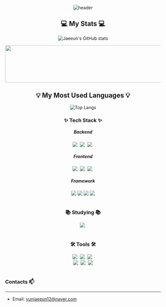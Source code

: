 <div align="middle">

![header](https://capsule-render.vercel.app/api?type=Venom&color=81BEF7&fontColor=0000FF&height=200&section=header&text=Jaeeun's%20github&fontSize=80)

## 💻 My Stats 💻

![Jaeeun's GitHub stats](https://github-readme-stats.vercel.app/api?username=yunjaeeun&show_icons=true&theme=transparent )

<a href="https://github.com/devxb/gitanimals">
  <img src="https://render.gitanimals.org/lines/{yunjaeeun}?pet-id=1" width="1000" height="120"/>
</a>

## 💡 My Most Used Languages 💡 

![Top Langs](https://github-readme-stats.vercel.app/api/top-langs/?username=yunjaeeun&title_color=0000FF&text_color=088A85&bg_color=000000&layout=compact)

</div>

<h3 align="center">✨ Tech Stack ✨</h3>
<h5 align="center">Backend</h5>
<div align="center">
  <img src="https://img.shields.io/badge/python-3670A0?style=for-the-badge&logo=python&logoColor=ffdd54" />&nbsp
  <img src="https://img.shields.io/badge/Java-17-007396?style=for-the-badge&logo=java&logoColor=white" />&nbsp
  <img src="https://img.shields.io/badge/MariaDB-003545?style=for-the-badge&logo=mariadb&logoColor=white" />&nbsp
</div>

<h5 align="center">Frontend</h5>
<div align="center">
  <img src="https://img.shields.io/badge/html5-%23E34F26.svg?style=for-the-badge&logo=html5&logoColor=white" />&nbsp
  <img src="https://img.shields.io/badge/css3-%231572B6.svg?style=for-the-badge&logo=css3&logoColor=white" />&nbsp
  <img src="https://img.shields.io/badge/javascript-%23323330.svg?style=for-the-badge&logo=javascript&logoColor=%23F7DF1E" />&nbsp
</div>

<h5 align="center">Framework</h5>
<div align="center">  
  <img src="https://img.shields.io/badge/springboot-%236DB33F.svg?style=for-the-badge&logo=springboot&logoColor=white" />
  <img src="https://img.shields.io/badge/Spring_Data_JPA-%236DB33F.svg?style=for-the-badge&logo=spring&logoColor=white" />
  <img src="https://img.shields.io/badge/vuejs-%2335495e.svg?style=for-the-badge&logo=vuedotjs&logoColor=%234FC08D" /> 
  <img src="https://img.shields.io/badge/django-092E20?style=flat-square&logo=django&logoColor=white"/>
</div>
<br>
<h3 align="center">📚 Studying 📚</h3>
<div align="center">
  <img src="https://img.shields.io/badge/react-20232a.svg?style=for-the-badge&logo=react&logoColor=61DAFB" />&nbsp
</div>

<br>

<h3 align="center">🛠 Tools 🛠</h3>
<div align="center">
  <img src="https://img.shields.io/badge/git-F05033.svg?style=for-the-badge&logo=git&logoColor=white" />&nbsp
  <img src="https://img.shields.io/badge/github-181717.svg?style=for-the-badge&logo=github&logoColor=white" />&nbsp
  <img src="https://img.shields.io/badge/Notion-F3F3F3.svg?style=for-the-badge&logo=notion&logoColor=black" />&nbsp
</div>

<div align="center">  
  <img src="https://img.shields.io/badge/figma-F24E1E.svg?style=for-the-badge&logo=figma&logoColor=white" />&nbsp
  <img src="https://img.shields.io/badge/VSCode-2C2C32.svg?style=for-the-badge&logo=visual-studio-code&logoColor=22ABF3" />&nbsp
  <img src="https://img.shields.io/badge/IntelliJ IDEA-000000?style=for-the-badge&logo=IntelliJ IDEA&logoColor=white">
</div>

<br>

### Contacts 📫
---
* Email: yunjaeeun12@naver.com

  <!--<div align=center>--

![Static Badge](https://img.shields.io/badge/Notion-%23000000?style=Notion&logo=Notion&logoColor=black&labelColor=white&color=white&link=https%3A%2F%2Fwww.notion.so%2FHOME-d94dfeed6198448da1e04908329dc961%3Fpvs%3D4)
  
![footer](https://capsule-render.vercel.app/api?type=wave&color=gradient&height=150&section=footer)

